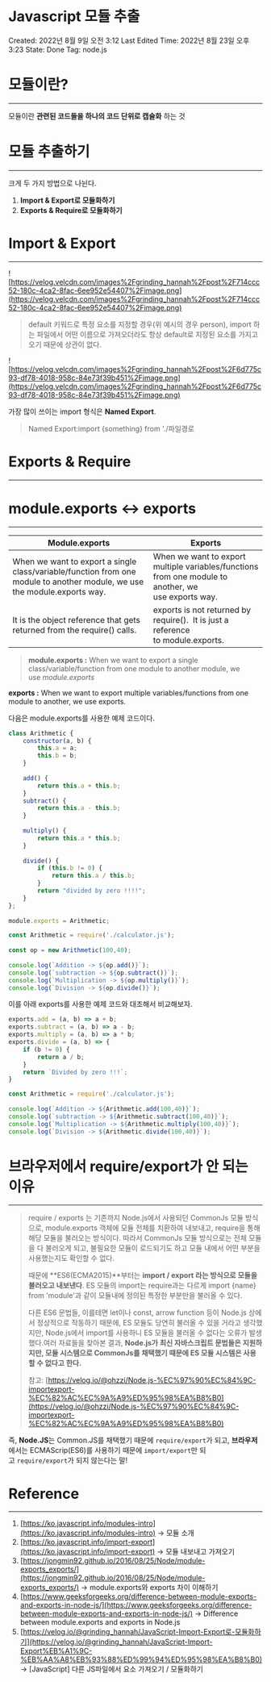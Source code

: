 # Javascript 모듈 추출

Created: 2022년 8월 9일 오전 3:12
Last Edited Time: 2022년 8월 23일 오후 3:23
State: Done
Tag: node.js

# 모듈이란?

---

모듈이란 **관련된 코드들을 하나의 코드 단위로 캡슐화** 하는 것

# 모듈 추출하기

---

크게 두 가지 방법으로 나뉜다.

1. **Import & Export로 모듈화하기**
2. **Exports & Require로 모듈화하기**

# Import & Export

---

![https://velog.velcdn.com/images%2Fgrinding_hannah%2Fpost%2F714ccc52-180c-4ca2-8fac-6ee952e54407%2Fimage.png](https://velog.velcdn.com/images%2Fgrinding_hannah%2Fpost%2F714ccc52-180c-4ca2-8fac-6ee952e54407%2Fimage.png)

> default 키워드로 특정 요소를 지정할 경우(위 예시의 경우 person), import 하는 파일에서 어떤 이름으로 가져오더라도 항상 default로 지정된 요소를 가지고오기 때문에 상관이 없다.
> 

![https://velog.velcdn.com/images%2Fgrinding_hannah%2Fpost%2F6d775c93-df78-4018-958c-84e73f39b451%2Fimage.png](https://velog.velcdn.com/images%2Fgrinding_hannah%2Fpost%2F6d775c93-df78-4018-958c-84e73f39b451%2Fimage.png)

가장 많이 쓰이는 import 형식은 **Named Export**.

> Named Export:import {something} from './파일경로
> 

# Exports & Require

---

# module.exports ↔ exports

---

| Module.exports | Exports |
| --- | --- |
| When we want to export a single class/variable/function from one module to another module, we use the module.exports way. | When we want to export multiple variables/functions from one module to another, we use exports way. |
| It is the object reference that gets returned from the require() calls. | exports is not returned by require().  It is just a reference to module.exports. |

> **module.exports :** When we want to export a single class/variable/function from one module to another module, we use *module.exports*

**exports :** When we want to export multiple variables/functions from one module to another, we use exports.
> 

다음은 module.exports를 사용한 예제 코드이다.

```jsx
class Arithmetic {
    constructor(a, b) {
        this.a = a;
        this.b = b;
    }
 
    add() {
        return this.a + this.b;
    }
    subtract() {
        return this.a - this.b;
    }
 
    multiply() {
        return this.a * this.b;
    }
 
    divide() {
        if (this.b != 0) {
            return this.a / this.b;
        }
        return "divided by zero !!!!";
    }
};
 
module.exports = Arithmetic;
```

```jsx
const Arithmetic = require('./calculator.js');
 
const op = new Arithmetic(100,40);
 
console.log(`Addition -> ${op.add()}`);
console.log(`subtraction -> ${op.subtract()}`);
console.log(`Multiplication -> ${op.multiply()}`);
console.log(`Division -> ${op.divide()}`);
```

이를 아래 exports를 사용한 예제 코드와 대조해서 비교해보자.

```jsx
exports.add = (a, b) => a + b;
exports.subtract = (a, b) => a - b;
exports.multiply = (a, b) => a * b;
exports.divide = (a, b) => {
    if (b != 0) {
        return a / b;
    }
    return `Divided by zero !!!`;
}
```

```jsx
const Arithmetic = require('./calculator.js');
 
console.log(`Addition -> ${Arithmetic.add(100,40)}`);
console.log(`subtraction -> ${Arithmetic.subtract(100,40)}`);
console.log(`Multiplication -> ${Arithmetic.multiply(100,40)}`);
console.log(`Division -> ${Arithmetic.divide(100,40)}`);
```

# 브라우저에서 require/export가 안 되는 이유

---

> require / exports 는 기존까지 Node.js에서 사용되던 CommonJs 모듈 방식으로, module.exports 객체에 모듈 전체를 치환하여 내보내고, require을 통해 해당 모듈을 불러오는 방식이다. 따라서 CommonJs 모듈 방식으로는 전체 모듈을 다 불러오게 되고, 불필요한 모듈이 로드되기도 하고 모듈 내에서 어떤 부분을 사용했는지도 확인할 수 없다.
> 
> 
> 때문에 **ES6(ECMA2015)**부터는 **import / export 라는 방식으로 모듈을 불러오고 내보낸다**. ES 모듈의 import는 require과는 다르게 import {name} from 'module'과 같이 모듈내에 정의된 특정한 부분만을 불러올 수 있다.
> 
> 다른 ES6 문법들, 이를테면 let이나 const, arrow function 등이 Node.js 상에서 정상적으로 작동하기 때문에, ES 모듈도 당연히 불러올 수 있을 거라고 생각했지만, Node.js에서 import를 사용하니 ES 모듈을 불러올 수 없다는 오류가 발생했다.여러 자료들을 찾아본 결과, **Node.js가 최신 자바스크립트 문법들은 지원하지만, 모듈 시스템으로 CommonJs를 채택했기 때문에 ES 모듈 시스템은 사용할 수 없다고 한다.**
> 
> 참고: [https://velog.io/@ohzzi/Node.js-%EC%97%90%EC%84%9C-importexport-%EC%82%AC%EC%9A%A9%ED%95%98%EA%B8%B0](https://velog.io/@ohzzi/Node.js-%EC%97%90%EC%84%9C-importexport-%EC%82%AC%EC%9A%A9%ED%95%98%EA%B8%B0)
> 

즉, **Node.JS**는 Common.JS를 채택했기 때문에 `require/export`가 되고, **브라우저**에서는 ECMAScrip(ES6)를 사용하기 때문에 `import/export`만 되고 `require/export`가 되지 않는다는 말!

# Reference

---

1. [https://ko.javascript.info/modules-intro](https://ko.javascript.info/modules-intro)
→ 모듈 소개
2. [https://ko.javascript.info/import-export](https://ko.javascript.info/import-export) 
→ 모듈 내보내고 가져오기
3. [https://jongmin92.github.io/2016/08/25/Node/module-exports_exports/](https://jongmin92.github.io/2016/08/25/Node/module-exports_exports/)
→ module.exports와 exports 차이 이해하기
4. [https://www.geeksforgeeks.org/difference-between-module-exports-and-exports-in-node-js/](https://www.geeksforgeeks.org/difference-between-module-exports-and-exports-in-node-js/)
→ Difference between module.exports and exports in Node.js
5. [https://velog.io/@grinding_hannah/JavaScript-Import-Export로-모듈화하기](https://velog.io/@grinding_hannah/JavaScript-Import-Export%EB%A1%9C-%EB%AA%A8%EB%93%88%ED%99%94%ED%95%98%EA%B8%B0)
→ [JavaScript] 다른 JS파일에서 요소 가져오기 / 모듈화하기